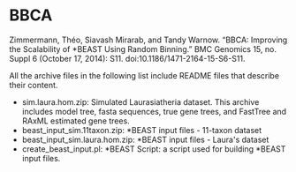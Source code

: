 # BBCA
Zimmermann, Théo, Siavash Mirarab, and Tandy Warnow. “BBCA: Improving the Scalability of *BEAST Using Random Binning.” BMC Genomics 15, no. Suppl 6 (October 17, 2014): S11. doi:10.1186/1471-2164-15-S6-S11.


All the archive files in the following list include README files that describe their content. 

* sim.laura.hom.zip: Simulated Laurasiatheria dataset. This archive includes model tree, fasta sequences, true gene trees, and FastTree and RAxML estimated gene trees.
* beast_input_sim.11taxon.zip: *BEAST input files - 11-taxon dataset
* beast_input_sim.laura.hom.zip: *BEAST input files - Laura's dataset
* create_beast_input.pl: *BEAST Script: a script used for building *BEAST input files.